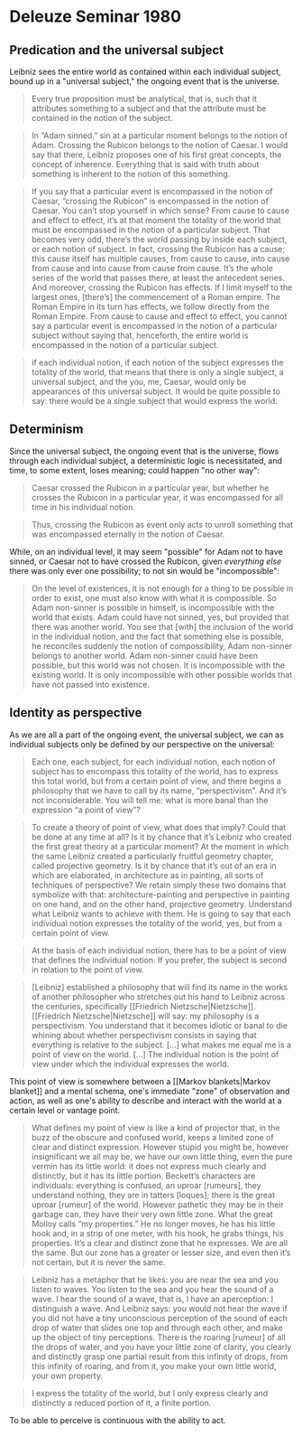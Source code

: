 # Deleuze Seminar 1980

## Predication and the universal subject

Leibniz sees the entire world as contained within each individual subject, bound up in a "universal subject," the ongoing event that is the universe.

> Every true proposition must be analytical, that is, such that it attributes something to a subject and that the attribute must be contained in the notion of the subject.

> In “Adam sinned,” sin at a particular moment belongs to the notion of Adam. Crossing the Rubicon belongs to the notion of Caesar. I would say that there, Leibniz proposes one of his first great concepts, the concept of inherence. Everything that is said with truth about something is inherent to the notion of this something.

> If you say that a particular event is encompassed in the notion of Caesar, “crossing the Rubicon” is encompassed in the notion of Caesar. You can’t stop yourself in which sense? From cause to cause and effect to effect, it’s at that moment the totality of the world that must be encompassed in the notion of a particular subject. That becomes very odd, there’s the world passing by inside each subject, or each notion of subject. In fact, crossing the Rubicon has a cause; this cause itself has multiple causes, from cause to cause, into cause from cause and into cause from cause from cause. It’s the whole series of the world that passes there, at least the antecedent series. And moreover, crossing the Rubicon has effects. If I limit myself to the largest ones, [there’s] the commencement of a Roman empire. The Roman Empire in its turn has effects, we follow directly from the Roman Empire. From cause to cause and effect to effect, you cannot say a particular event is encompassed in the notion of a particular subject without saying that, henceforth, the entire world is encompassed in the notion of a particular subject.

> if each individual notion, if each notion of the subject expresses the totality of the world, that means that there is only a single subject, a universal subject, and the you, me, Caesar, would only be appearances of this universal subject. It would be quite possible to say: there would be a single subject that would express the world.

## Determinism

Since the universal subject, the ongoing event that is the universe, flows through each individual subject, a deterministic logic is necessitated, and time, to some extent, loses meaning; could happen "no other way":

> Caesar crossed the Rubicon in a particular year, but whether he crosses the Rubicon in a particular year, it was encompassed for all time in his individual notion.

> Thus, crossing the Rubicon as event only acts to unroll something that was encompassed eternally in the notion of Caesar.

While, on an individual level, it may seem "possible" for Adam not to have sinned, or Caesar not to have crossed the Rubicon, given _everything else_ there was only ever one possibility; to not sin would be "incompossible":

> On the level of existences, it is not enough for a thing to be possible in order to exist, one must also know with what it is compossible. So Adam non-sinner is possible in himself, is incompossible with the world that exists. Adam could have not sinned, yes, but provided that there was another world. You see that [with] the inclusion of the world in the individual notion, and the fact that something else is possible, he reconciles suddenly the notion of compossibility, Adam non-sinner belongs to another world. Adam non-sinner could have been possible, but this world was not chosen. It is incompossible with the existing world. It is only incompossible with other possible worlds that have not passed into existence.

## Identity as perspective

As we are all a part of the ongoing event, the universal subject, we can as individual subjects only be defined by our perspective on the universal:

> Each one, each subject, for each individual notion, each notion of subject has to encompass this totality of the world, has to express this total world, but from a certain point of view, and there begins a philosophy that we have to call by its name, “perspectivism”. And it’s not inconsiderable. You will tell me: what is more banal than the expression “a point of view”?

> To create a theory of point of view, what does that imply? Could that be done at any time at all? Is it by chance that it’s Leibniz who created the first great theory at a particular moment? At the moment in which the same Leibniz created a particularly fruitful geometry chapter, called projective geometry. Is it by chance that it’s out of an era in which are elaborated, in architecture as in painting, all sorts of techniques of perspective?  We retain simply these two domains that symbolize with that: architecture-painting and perspective in painting on one hand, and on the other hand, projective geometry. Understand what Leibniz wants to achieve with them. He is going to say that each individual notion expresses the totality of the world, yes, but from a certain point of view.

> At the basis of each individual notion, there has to be a point of view that defines the individual notion. If you prefer, the subject is second in relation to the point of view.

> [Leibniz] established a philosophy that will find its name in the works of another philosopher who stretches out his hand to Leibniz across the centuries, specifically [[Friedrich Nietzsche|Nietzsche]]. [[Friedrich Nietzsche|Nietzsche]] will say: my philosophy is a perspectivism. You understand that it becomes idiotic or banal to die whining about whether perspectivism consists in saying that everything is relative to the subject. [...] what makes me equal me is a point of view on the world. [...] The individual notion is the point of view under which the individual expresses the world.

This point of view is somewhere between a [[Markov blankets|Markov blanket]] and a mental schema, one's immediate "zone" of observation and action, as well as one's ability to describe and interact with the world at a certain level or vantage point. 

> What defines my point of view is like a kind of projector that, in the buzz of the obscure and confused world, keeps a limited zone of clear and distinct expression. However stupid you might be, however insignificant we all may be, we have our own little thing, even the pure vermin has its little world: it does not express much clearly and distinctly, but it has its little portion. Beckett’s characters are individuals: everything is confused, an uproar [rumeurs], they understand nothing, they are in tatters [loques]; there is the great uproar [rumeur] of the world. However pathetic they may be in their garbage can, they have their very own little zone. What the great Molloy calls “my properties.” He no longer moves, he has his little hook and, in a strip of one meter, with his hook, he grabs things, his properties. It’s a clear and distinct zone that he expresses. We are all the same. But our zone has a greater or lesser size, and even then it’s not certain, but it is never the same.

> Leibniz has a metaphor that he likes: you are near the sea and you listen to waves. You listen to the sea and you hear the sound of a wave. I hear the sound of a wave, that is, I have an aperception: I distinguish a wave. And Leibniz says: you would not hear the wave if you did not have a tiny unconscious perception of the sound of each drop of water that slides one top and through each other, and make up the object of tiny perceptions. There is the roaring [rumeur] of all the drops of water, and you have your little zone of clarity, you clearly and distinctly grasp one partial result from this infinity of drops, from this infinity of roaring, and from it, you make your own little world, your own property.

> I express the totality of the world, but I only express clearly and distinctly a reduced portion of it, a finite portion.

To be able to perceive is continuous with the ability to act.